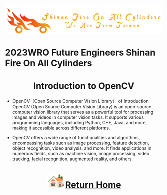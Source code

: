  <div align="center"><img src="../../other/img/logo.png" width="600" alt=" logo"></div>
 
 2023WRO Future Engineers Shinan Fire On All Cylinders  
=====
# <div align="center">Introduction to OpenCV</div> 
- OpenCV（Open Source Computer Vision Library） of Introduction OpenCV (Open Source Computer Vision Library) is an open-source computer vision library that serves as a powerful tool for processing images and videos in computer vision tasks. It supports various programming languages, including Python, C++, Java, and more, making it accessible across different platforms.

- OpenCV offers a wide range of functionalities and algorithms, encompassing tasks such as image processing, feature detection, object recognition, video analysis, and more. It finds applications in numerous fields, such as machine vision, image processing, video tracking, facial recognition, augmented reality, and others.

# <div align="center">![HOME](../../other/img/Home.png)[Return Home](../../)</div> 
